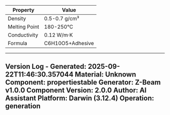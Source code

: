 | Property | Value |
|----------|-------|
| Density | 0.5-0.7 g/cm³ |
| Melting Point | 180-250°C |
| Conductivity | 0.12 W/m·K |
| Formula | C6H10O5+Adhesive |


---
Version Log - Generated: 2025-09-22T11:46:30.357044
Material: Unknown
Component: propertiestable
Generator: Z-Beam v1.0.0
Component Version: 2.0.0
Author: AI Assistant
Platform: Darwin (3.12.4)
Operation: generation
---